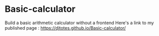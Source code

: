 # Basic-calculator
Build a basic arithmetic calculator without a frontend
Here's a link to my published page : 
https://djtotes.github.io/Basic-calculator/
